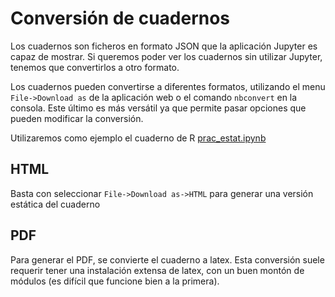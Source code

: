 # Conversión de cuadernos

Los cuadernos son ficheros en formato JSON que la
aplicación Jupyter es capaz de mostrar. Si queremos
poder ver los cuadernos sin utilizar Jupyter, tenemos que
convertirlos a otro formato.

Los cuadernos pueden convertirse a diferentes formatos, utilizando
el menu `File->Download as` de la aplicación web o el comando `nbconvert`
en la consola. Este último es más versátil ya que permite pasar opciones
que pueden modificar la conversión.

Utilizaremos como ejemplo el cuaderno de R [prac\_estat.ipynb](prac_estat.ipynb)

## HTML

Basta con seleccionar `File->Download as->HTML` para generar una versión
estática del cuaderno

## PDF
Para generar el PDF, se convierte el cuaderno a latex. Esta conversión suele
requerir tener una instalación extensa de latex, con un buen montón de
módulos (es difícil que funcione bien a la primera).
